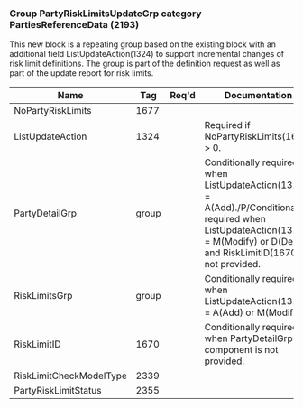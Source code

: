### Group PartyRiskLimitsUpdateGrp category PartiesReferenceData (2193)

This new block is a repeating group based on the existing block <PartyRiskLimitsGrp> with an additional field ListUpdateAction(1324) to support incremental changes of risk limit definitions. The group is part of the definition request as well as part of the update report for risk limits.

| Name                    | Tag   | Req'd | Documentation                                                                                                                               |
|-------------------------|-------|----------|-------------------------------------------------------------------------------------------------------------------------------|
| NoPartyRiskLimits       | 1677  |       |                                                                                                                                |
| ListUpdateAction        | 1324  |       | Required if NoPartyRiskLimits(1677) > 0.                                                                                                                               |
| PartyDetailGrp          | group |       | Conditionally required when ListUpdateAction(1324) = A(Add)./P/Conditionally required when ListUpdateAction(1324) = M(Modify) or D(Delete) and RiskLimitID(1670) is not provided. |
| RiskLimitsGrp           | group |       | Conditionally required when ListUpdateAction(1324) = A(Add) or M(Modify).                                                                                                         |
| RiskLimitID             | 1670  |       | Conditionally required when PartyDetailGrp component is not provided.                                                                                                             |
| RiskLimitCheckModelType | 2339  |       |                                                                                                                                |
| PartyRiskLimitStatus    | 2355  |       |                                                                                                                                |

